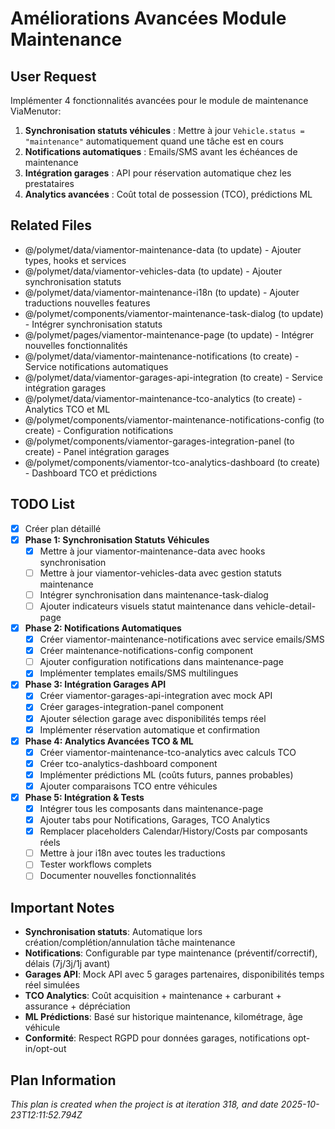 # Améliorations Avancées Module Maintenance

## User Request
Implémenter 4 fonctionnalités avancées pour le module de maintenance ViaMenutor:
1. **Synchronisation statuts véhicules** : Mettre à jour `Vehicle.status = "maintenance"` automatiquement quand une tâche est en cours
2. **Notifications automatiques** : Emails/SMS avant les échéances de maintenance
3. **Intégration garages** : API pour réservation automatique chez les prestataires
4. **Analytics avancées** : Coût total de possession (TCO), prédictions ML

## Related Files
- @/polymet/data/viamentor-maintenance-data (to update) - Ajouter types, hooks et services
- @/polymet/data/viamentor-vehicles-data (to update) - Ajouter synchronisation statuts
- @/polymet/data/viamentor-maintenance-i18n (to update) - Ajouter traductions nouvelles features
- @/polymet/components/viamentor-maintenance-task-dialog (to update) - Intégrer synchronisation statuts
- @/polymet/pages/viamentor-maintenance-page (to update) - Intégrer nouvelles fonctionnalités
- @/polymet/data/viamentor-maintenance-notifications (to create) - Service notifications automatiques
- @/polymet/data/viamentor-garages-api-integration (to create) - Service intégration garages
- @/polymet/data/viamentor-maintenance-tco-analytics (to create) - Analytics TCO et ML
- @/polymet/components/viamentor-maintenance-notifications-config (to create) - Configuration notifications
- @/polymet/components/viamentor-garages-integration-panel (to create) - Panel intégration garages
- @/polymet/components/viamentor-tco-analytics-dashboard (to create) - Dashboard TCO et prédictions

## TODO List
- [x] Créer plan détaillé
- [x] **Phase 1: Synchronisation Statuts Véhicules**
  - [x] Mettre à jour viamentor-maintenance-data avec hooks synchronisation
  - [ ] Mettre à jour viamentor-vehicles-data avec gestion statuts maintenance
  - [ ] Intégrer synchronisation dans maintenance-task-dialog
  - [ ] Ajouter indicateurs visuels statut maintenance dans vehicle-detail-page
- [x] **Phase 2: Notifications Automatiques**
  - [x] Créer viamentor-maintenance-notifications avec service emails/SMS
  - [x] Créer maintenance-notifications-config component
  - [ ] Ajouter configuration notifications dans maintenance-page
  - [x] Implémenter templates emails/SMS multilingues
- [x] **Phase 3: Intégration Garages API**
  - [x] Créer viamentor-garages-api-integration avec mock API
  - [x] Créer garages-integration-panel component
  - [x] Ajouter sélection garage avec disponibilités temps réel
  - [x] Implémenter réservation automatique et confirmation
- [x] **Phase 4: Analytics Avancées TCO & ML**
  - [x] Créer viamentor-maintenance-tco-analytics avec calculs TCO
  - [x] Créer tco-analytics-dashboard component
  - [x] Implémenter prédictions ML (coûts futurs, pannes probables)
  - [x] Ajouter comparaisons TCO entre véhicules
- [x] **Phase 5: Intégration & Tests**
  - [x] Intégrer tous les composants dans maintenance-page
  - [x] Ajouter tabs pour Notifications, Garages, TCO Analytics
  - [x] Remplacer placeholders Calendar/History/Costs par composants réels
  - [ ] Mettre à jour i18n avec toutes les traductions
  - [ ] Tester workflows complets
  - [ ] Documenter nouvelles fonctionnalités

## Important Notes
- **Synchronisation statuts**: Automatique lors création/complétion/annulation tâche maintenance
- **Notifications**: Configurable par type maintenance (préventif/correctif), délais (7j/3j/1j avant)
- **Garages API**: Mock API avec 5 garages partenaires, disponibilités temps réel simulées
- **TCO Analytics**: Coût acquisition + maintenance + carburant + assurance + dépréciation
- **ML Prédictions**: Basé sur historique maintenance, kilométrage, âge véhicule
- **Conformité**: Respect RGPD pour données garages, notifications opt-in/opt-out

  
## Plan Information
*This plan is created when the project is at iteration 318, and date 2025-10-23T12:11:52.794Z*
